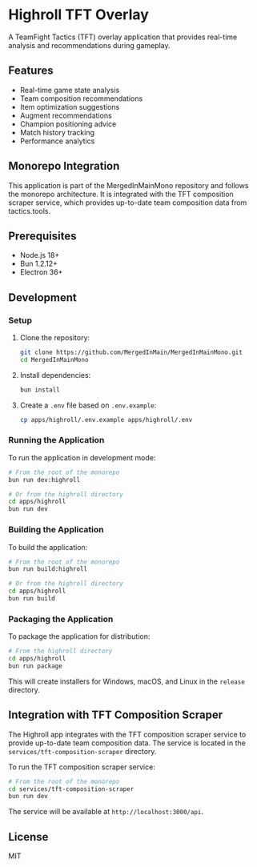 # Highroll TFT Overlay

A TeamFight Tactics (TFT) overlay application that provides real-time analysis and recommendations during gameplay.

## Features

- Real-time game state analysis
- Team composition recommendations
- Item optimization suggestions
- Augment recommendations
- Champion positioning advice
- Match history tracking
- Performance analytics

## Monorepo Integration

This application is part of the MergedInMainMono repository and follows the monorepo architecture. It is integrated with the TFT composition scraper service, which provides up-to-date team composition data from tactics.tools.

## Prerequisites

- Node.js 18+
- Bun 1.2.12+
- Electron 36+

## Development

### Setup

1. Clone the repository:
   ```bash
   git clone https://github.com/MergedInMain/MergedInMainMono.git
   cd MergedInMainMono
   ```

2. Install dependencies:
   ```bash
   bun install
   ```

3. Create a `.env` file based on `.env.example`:
   ```bash
   cp apps/highroll/.env.example apps/highroll/.env
   ```

### Running the Application

To run the application in development mode:

```bash
# From the root of the monorepo
bun run dev:highroll

# Or from the highroll directory
cd apps/highroll
bun run dev
```

### Building the Application

To build the application:

```bash
# From the root of the monorepo
bun run build:highroll

# Or from the highroll directory
cd apps/highroll
bun run build
```

### Packaging the Application

To package the application for distribution:

```bash
# From the highroll directory
cd apps/highroll
bun run package
```

This will create installers for Windows, macOS, and Linux in the `release` directory.

## Integration with TFT Composition Scraper

The Highroll app integrates with the TFT composition scraper service to provide up-to-date team composition data. The service is located in the `services/tft-composition-scraper` directory.

To run the TFT composition scraper service:

```bash
# From the root of the monorepo
cd services/tft-composition-scraper
bun run dev
```

The service will be available at `http://localhost:3000/api`.

## License

MIT